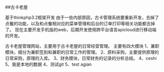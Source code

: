 ﻿##古卡老屋

基于thinkphp3.2框架开发
由于一些内部原因，古卡管理系统要重新开发，去掉了点餐的功能，以及和点餐相对应的菜单管理和后台的订单打印等相关功能都去掉了。
现在主要开发手机版的web，后期开发使用跨平台语言apicloud进行移动端的开发。

古卡老屋管理网站，主要用于古卡老屋的日常经营管理。
主要有四大模块
1、兼职模块，细分为兼职签到和兼职的日常工作的管理。
2、原料采购，主要提供原理的日常采购，原理的入库。
3、财务模块，日常财务的记录的分析总结。
4、ceshi
5、我是本地的数据
4、测试git
5、test agian
